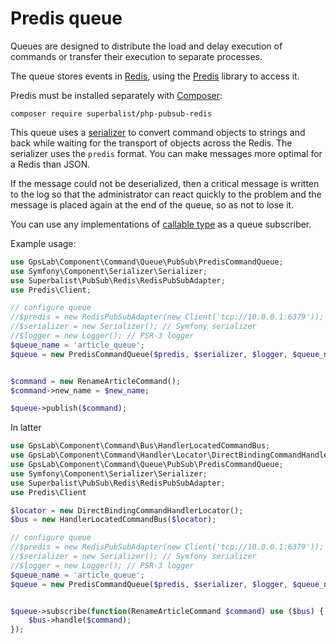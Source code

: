 Predis queue
============

Queues are designed to distribute the load and delay execution of commands or transfer their execution to separate
processes.


The queue stores events in [Redis](https://redis.io/), using the [Predis](https://github.com/nrk/predis) library to
access it.

Predis must be installed separately with [Composer](http://packagist.org):

```
composer require superbalist/php-pubsub-redis
```

This queue uses a [serializer](https://symfony.com/doc/current/components/serializer.html) to convert command objects
to strings and back while waiting for the transport of objects across the Redis. The serializer uses the `predis`
format. You can make messages more optimal for a Redis than JSON.

If the message could not be deserialized, then a critical message is written to the log so that the administrator can
react quickly to the problem and the message is placed again at the end of the queue, so as not to lose it.

You can use any implementations of [callable type](http://php.net/manual/en/language.types.callable.php) as a queue
subscriber.

Example usage:

```php
use GpsLab\Component\Command\Queue\PubSub\PredisCommandQueue;
use Symfony\Component\Serializer\Serializer;
use Superbalist\PubSub\Redis\RedisPubSubAdapter;
use Predis\Client;

// configure queue
//$predis = new RedisPubSubAdapter(new Client('tcp://10.0.0.1:6379')); // Predis client
//$serializer = new Serializer(); // Symfony serializer
//$logger = new Logger(); // PSR-3 logger
$queue_name = 'article_queue';
$queue = new PredisCommandQueue($predis, $serializer, $logger, $queue_name);


$command = new RenameArticleCommand();
$command->new_name = $new_name;

$queue->publish($command);
```

In latter

```php
use GpsLab\Component\Command\Bus\HandlerLocatedCommandBus;
use GpsLab\Component\Command\Handler\Locator\DirectBindingCommandHandlerLocator;
use GpsLab\Component\Command\Queue\PubSub\PredisCommandQueue;
use Symfony\Component\Serializer\Serializer;
use Superbalist\PubSub\Redis\RedisPubSubAdapter;
use Predis\Client

$locator = new DirectBindingCommandHandlerLocator();
$bus = new HandlerLocatedCommandBus($locator);

// configure queue
//$predis = new RedisPubSubAdapter(new Client('tcp://10.0.0.1:6379')); // Predis client
//$serializer = new Serializer(); // Symfony serializer
//$logger = new Logger(); // PSR-3 logger
$queue_name = 'article_queue';
$queue = new PredisCommandQueue($predis, $serializer, $logger, $queue_name);


$queue->subscribe(function(RenameArticleCommand $command) use ($bus) {
    $bus->handle($command);
});
```
